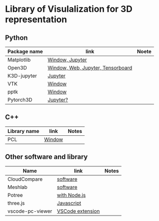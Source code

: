 # Library of Visulalization for 3D representation

## Python
| Package name | link                                                                                                       | Noete |
| ------------ | ---------------------------------------------------------------------------------------------------------- | ----- |
| Matplotlib   | [Window, Jupyter](https://matplotlib.org/stable/gallery/mplot3d/scatter3d.html)                            |       |
| Open3D       | [Window, Web, Jupyter, Tensorboard](http://www.open3d.org/docs/release/tutorial/visualization/index.html#) |       |
| K3D-jupyter  | [Jupyter](https://k3d-jupyter.org/)                                                                        |       |
| VTK          | [Window](https://kitware.github.io/vtk-examples/site/Python/)                                              |       |
| pptk         | [Window](https://github.com/heremaps/pptk)                                                                 |       |
| Pytorch3D    | [Jupyter?](https://pytorch3d.org/tutorials/render_colored_points)                                          |       |


<!-- | MMDetection3D | [Web](https://mmdetection3d.readthedocs.io/en/latest/useful_tools.html#visualization)                      | visualization with with Open3D backend |
| Open3D-ML     | [Window](https://github.com/isl-org/Open3D-ML)                                                             |                                        | -->

## C++
| Library name | link                                                          | Notes |
| ------------ | ------------------------------------------------------------- | ----- |
| PCL          | [Window](https://pcl.readthedocs.io/en/latest/#visualization) |       |


## Other software and library
| Name             | link                                                                                                                | Notes |
| ---------------- | ------------------------------------------------------------------------------------------------------------------- | ----- |
| CloudCompare     | [software](https://www.danielgm.net/cc/)                                                                            |       |
| Meshlab          | [software](https://www.meshlab.net/)                                                                                |       |
| Potree           | [with Node.js](https://github.com/potree/potree)                                                                    |       |
| three.js         | [Javascript](https://threejs.org/examples/?q=points#webgl_interactive_points)                                       |       |
| vscode-pc-viewer | [VSCode extension](https://marketplace.visualstudio.com/items?itemName=obarads.vscode-pc-viewer&ssr=false#overview) |       |
